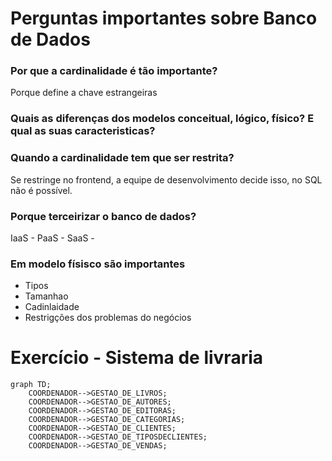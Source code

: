 # Perguntas importantes sobre Banco de Dados

### Por que a cardinalidade é tão importante?
Porque define a chave estrangeiras

### Quais as diferenças dos modelos conceitual, lógico, físico? E qual as suas caracteristicas?

### Quando a cardinalidade tem que ser restrita?
Se restringe no frontend, a equipe de desenvolvimento decide isso, no SQL não é possível.

### Porque terceirizar o banco de dados?
IaaS - 
PaaS - 
SaaS - 

### Em modelo físisco são importantes
* Tipos
* Tamanhao
* Cadinlaidade
* Restrigções dos problemas do negócios

# Exercício - Sistema de livraria

```mermaid
graph TD;
    COORDENADOR-->GESTAO_DE_LIVROS;
    COORDENADOR-->GESTAO_DE_AUTORES;
    COORDENADOR-->GESTAO_DE_EDITORAS;
    COORDENADOR-->GESTAO_DE_CATEGORIAS;
    COORDENADOR-->GESTAO_DE_CLIENTES;
    COORDENADOR-->GESTAO_DE_TIPOSDECLIENTES;
    COORDENADOR-->GESTAO_DE_VENDAS;
``` 
